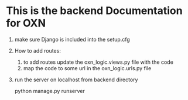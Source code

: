 # This is the backend Documentation for OXN

1. make sure Django is included into the setup.cfg

2. How to add routes:

     1. to add routes update the oxn_logic.views.py file with the code
     2. map the code to some url in the oxn_logic.urls.py file

3. run the server on localhost from backend directory

     python manage.py runserver